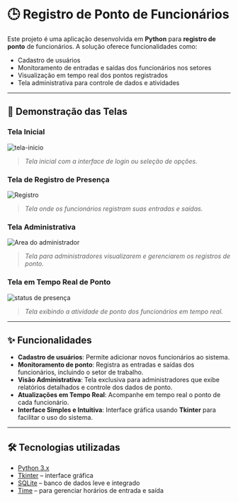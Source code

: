 # 🕒 Registro de Ponto de Funcionários

Este projeto é uma aplicação desenvolvida em **Python** para **registro de ponto** de funcionários. A solução oferece funcionalidades como:
- Cadastro de usuários
- Monitoramento de entradas e saídas dos funcionários nos setores
- Visualização em tempo real dos pontos registrados
- Tela administrativa para controle de dados e atividades

---

## 📸 Demonstração das Telas

### Tela Inicial
![tela-inicio](https://github.com/user-attachments/assets/6fb349b8-1c15-482f-94db-6bd2549248a3)

> *Tela inicial com a interface de login ou seleção de opções.*

### Tela de Registro de Presença
![Registro](https://github.com/user-attachments/assets/f1cf1210-b65b-432a-b8a5-2861b7c4a994)

> *Tela onde os funcionários registram suas entradas e saídas.*

### Tela Administrativa
![Area do administrador](https://github.com/user-attachments/assets/c41bb34f-807c-4d7f-b46e-6864d8242185)

> *Tela para administradores visualizarem e gerenciarem os registros de ponto.*

### Tela em Tempo Real de Ponto
![status de presença](https://github.com/user-attachments/assets/20edec89-cbb8-41eb-9a63-85206c562496)

> *Tela exibindo a atividade de ponto dos funcionários em tempo real.*

---

## ✨ Funcionalidades

- **Cadastro de usuários**: Permite adicionar novos funcionários ao sistema.
- **Monitoramento de ponto**: Registra as entradas e saídas dos funcionários, incluindo o setor de trabalho.
- **Visão Administrativa**: Tela exclusiva para administradores que exibe relatórios detalhados e controle dos dados de ponto.
- **Atualizações em Tempo Real**: Acompanhe em tempo real o ponto de cada funcionário.
- **Interface Simples e Intuitiva**: Interface gráfica usando **Tkinter** para facilitar o uso do sistema.

---

## 🛠️ Tecnologias utilizadas

- [Python 3.x](https://www.python.org/)
- [Tkinter](https://docs.python.org/3/library/tkinter.html) – interface gráfica
- [SQLite](https://www.sqlite.org/index.html) – banco de dados leve e integrado
- [Time](https://docs.python.org/3/library/time.html) – para gerenciar horários de entrada e saída




